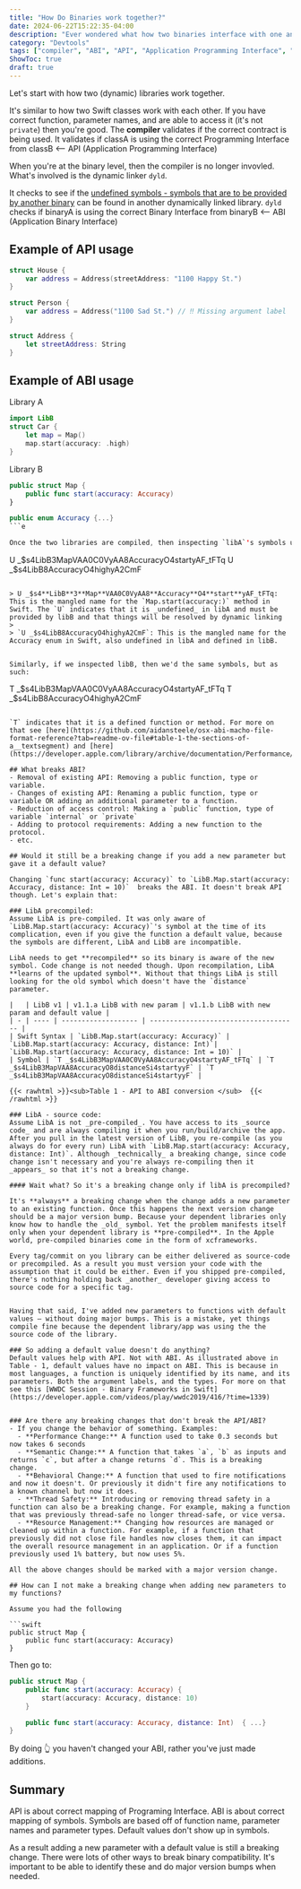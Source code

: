 ```yaml
---
title: "How Do Binaries work together?"
date: 2024-06-22T15:22:35-04:00
description: "Ever wondered what how two binaries interface with one another? What impacts ABI and what does not? Also explain how it's different from API"
category: "Devtools"
tags: ["compiler", "ABI", "API", "Application Programming Interface", "Application Binary Interface", "dyld", "Breaking Change"]
ShowToc: true
draft: true
---
```


Let's start with how two (dynamic) libraries work together. 

It's similar to how two Swift classes work with each other. If you have correct function, parameter names, and are able to access it (it's not `private`) then you're good. The **compiler** validates if the correct contract is being used. It validates if classA is using the correct Programming Interface from classB <-- API (Application Programming Interface)

When you're at the binary level, then the compiler is no longer invovled. What's involved is the dynamic linker `dyld`. 

It checks to see if the [undefined symbols - symbols that are to be provided by another binary](https://mfaani.com/posts/devtools/optimizing-app-size/how-can-i-inspect-the-size-impact-of-symbols-in-an-app-binary/#can-you-explain-the-above-symbols-a-bit-more) can be found in another dynamically linked library. `dyld` checks if binaryA is using the correct Binary Interface from binaryB  <-- ABI (Application Binary Interface)


## Example of API usage

```swift
struct House {
    var address = Address(streetAddress: "1100 Happy St.")
}

struct Person {
    var address = Address("1100 Sad St.") // ‼️ Missing argument label 'streetAddress:' in call
}

struct Address {
    let streetAddress: String
}
```

## Example of ABI usage

Library A

```swift
import LibB
struct Car {
    let map = Map()
    map.start(accuracy: .high)
}

```

Library B

```swift
public struct Map {
    public func start(accuracy: Accuracy)
}

public enum Accuracy {...} 
```e

Once the two libraries are compiled, then inspecting `libA`'s symbols using `nm` (see [my other post](https://mfaani.com/posts/devtools/optimizing-app-size/how-can-i-inspect-the-size-impact-of-symbols-in-an-app-binary/#nm-command) for more.), we'd see undefined symbols. Among the list of outputs we'd see something similar to this: 

```
U _$s4LibB3MapVAA0C0VyAA8AccuracyO4startyAF_tFTq 
U _$s4LibB8AccuracyO4highyA2CmF

```

> U _$s4**LibB**3**Map**VAA0C0VyAA8**Accuracy**O4**start**yAF_tFTq: This is the mangled name for the `Map.start(accuracy:)` method in Swift. The `U` indicates that it is _undefined_ in libA and must be provided by libB and that things will be resolved by dynamic linking
> 
> `U _$s4LibB8AccuracyO4highyA2CmF`: This is the mangled name for the Accuracy enum in Swift, also undefined in libA and defined in libB.


Similarly, if we inspected libB, then we'd the same symbols, but as such: 

```
T _$s4LibB3MapVAA0C0VyAA8AccuracyO4startyAF_tFTq 
T _$s4LibB8AccuracyO4highyA2CmF
```

`T` indicates that it is a defined function or method. For more on that see [here](https://github.com/aidansteele/osx-abi-macho-file-format-reference?tab=readme-ov-file#table-1-the-sections-of-a__textsegment) and [here](https://developer.apple.com/library/archive/documentation/Performance/Conceptual/CodeFootprint/Articles/MachOOverview.html)

## What breaks ABI?
- Removal of existing API: Removing a public function, type or variable.
- Changes of existing API: Renaming a public function, type or variable OR adding an additional parameter to a function. 
- Reduction of access control: Making a `public` function, type of variable `internal` or `private`
- Adding to protocol requirements: Adding a new function to the protocol.
- etc. 

## Would it still be a breaking change if you add a new parameter but gave it a default value? 

Changing `func start(accuracy: Accuracy)` to `LibB.Map.start(accuracy: Accuracy, distance: Int = 10)`  breaks the ABI. It doesn't break API though. Let's explain that:

### LibA precompiled: 
Assume LibA is pre-compiled. It was only aware of `LibB.Map.start(accuracy: Accuracy)`'s symbol at the time of its complication, even if you give the function a default value, because the symbols are different, LibA and LibB are incompatible. 

LibA needs to get **recompiled** so its binary is aware of the new symbol. Code change is not needed though. Upon recompilation, LibA **learns of the updated symbol**. Without that things LibA is still looking for the old symbol which doesn't have the `distance` parameter.

|   | LibB v1 | v1.1.a LibB with new param | v1.1.b LibB with new param and default value |
| - | ---- | ------------------- | ------------------------------------- |
| Swift Syntax | `LibB.Map.start(accuracy: Accuracy)` | `LibB.Map.start(accuracy: Accuracy, distance: Int)`| `LibB.Map.start(accuracy: Accuracy, distance: Int = 10)` |
| Symbol | `T _$s4LibB3MapVAA0C0VyAA8AccuracyO4startyAF_tFTq` | `T _$s4LibB3MapVAA8AccuracyO8distanceSi4startyyF` | `T _$s4LibB3MapVAA8AccuracyO8distanceSi4startyyF` |

{{< rawhtml >}}<sub>Table 1 - API to ABI conversion </sub>  {{< /rawhtml >}}  

### LibA - source code: 
Assume LibA is not _pre-compiled_. You have access to its _source code_ and are always compiling it when you run/build/archive the app. After you pull in the latest version of LibB, you re-compile (as you always do for every run) LibA with `LibB.Map.start(accuracy: Accuracy, distance: Int)`. Although _technically_ a breaking change, since code change isn't necessary and you're always re-compiling then it _appears_ so that it's not a breaking change. 

#### Wait what? So it's a breaking change only if libA is precompiled? 

It's **always** a breaking change when the change adds a new parameter to an existing function. Once this happens the next version change should be a major version bump. Because your dependent libraries only know how to handle the _old_ symbol. Yet the problem manifests itself only when your dependent library is **pre-compiled**. In the Apple world, pre-compiled binaries come in the form of xcframeworks. 

Every tag/commit on you library can be either delivered as source-code or precompiled. As a result you must version your code with the assumption that it could be either. Even if you shipped pre-compiled, there's nothing holding back _another_ developer giving access to source code for a specific tag.


Having that said, I've added new parameters to functions with default values — without doing major bumps. This is a mistake, yet things compile fine because the dependent library/app was using the the source code of the library. 

### So adding a default value doesn't do anything?
Default values help with API. Not with ABI. As illustrated above in Table - 1, default values have no impact on ABI. This is because in most languages, a function is uniquely identified by its name, and its parameters. Both the argument labels, and the types. For more on that see this [WWDC Session - Binary Frameworks in Swift](https://developer.apple.com/videos/play/wwdc2019/416/?time=1339)


### Are there any breaking changes that don't break the API/ABI? 
- If you change the behavior of something. Examples:
  - **Performance Change:** A function used to take 0.3 seconds but now takes 6 seconds
  - **Semantic Change:** A function that takes `a`, `b` as inputs and returns `c`, but after a change returns `d`. This is a breaking change. 
  - **Behavioral Change:** A function that used to fire notifications and now it doesn't. Or previously it didn't fire any notifications to a known channel but now it does.
  - **Thread Safety:** Introducing or removing thread safety in a function can also be a breaking change. For example, making a function that was previously thread-safe no longer thread-safe, or vice versa.
  - **Resource Management:** Changing how resources are managed or cleaned up within a function. For example, if a function that previously did not close file handles now closes them, it can impact the overall resource management in an application. Or if a function previously used 1% battery, but now uses 5%.

All the above changes should be marked with a major version change.

## How can I not make a breaking change when adding new parameters to my functions?

Assume you had the following

```swift
public struct Map {
    public func start(accuracy: Accuracy)
}
```

Then go to: 

```swift
public struct Map {
    public func start(accuracy: Accuracy) {
        start(accuracy: Accuracy, distance: 10)
    }

    public func start(accuracy: Accuracy, distance: Int)  { ...}
}
```

By doing 👆 you haven't changed your ABI, rather you've just made additions.

## Summary

API is about correct mapping of Programing Interface. ABI is about correct mapping of symbols. Symbols are based off of function name, parameter names and parameter types. Default values don't show up in symbols. 

As a result adding a new parameter with a default value is still a breaking change. There were lots of other ways to break binary compatibility. It's important to be able to identify these and do major version bumps when needed. 